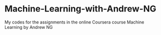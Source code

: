 # Machine-Learning-with-Andrew-NG
My codes for the assignments in the online Coursera course Machine Learning by Andrew NG
